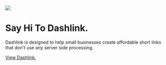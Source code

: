 <a href="">
<img src="https://lh4.googleusercontent.com/gUDO2p8Fv-cTr7XCOnBLByK1n6LpCAEsFI61dwJfOfnTJ7zzjt1fqptkaxcC8l0ybPJrIlfVQ7FVwJtukNyF=w1920-h937-rw">
</a>

# Say Hi To Dashlink.

Dashlink is designed to help small businesses create affordable short links that don't use any server side processing.

<a href="https://dashlink.co">View Dashlink.</a>
